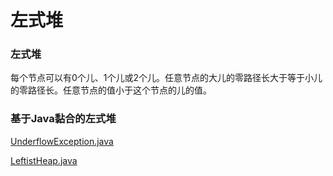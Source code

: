 # 左式堆

### 左式堆

每个节点可以有0个儿、1个儿或2个儿。任意节点的大儿的零路径长大于等于小儿的零路径长。任意节点的值小于这个节点的儿的值。

### 基于Java黏合的左式堆

[UnderflowException.java](http://users.cs.fiu.edu/~weiss/dsaajava3/code/UnderflowException.java)

[LeftistHeap.java](http://users.cs.fiu.edu/~weiss/dsaajava3/code/LeftistHeap.java)
